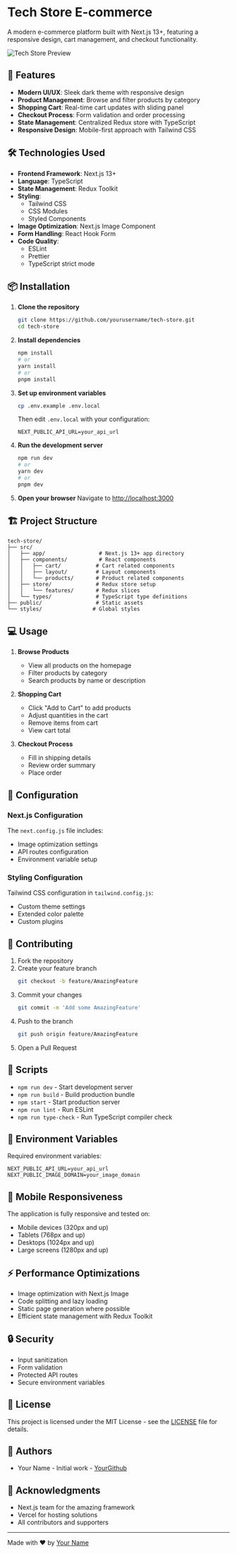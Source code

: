 # Tech Store E-commerce

A modern e-commerce platform built with Next.js 13+, featuring a responsive design, cart management, and checkout functionality.

![Tech Store Preview](preview.png)

## 🚀 Features

- **Modern UI/UX**: Sleek dark theme with responsive design
- **Product Management**: Browse and filter products by category
- **Shopping Cart**: Real-time cart updates with sliding panel
- **Checkout Process**: Form validation and order processing
- **State Management**: Centralized Redux store with TypeScript
- **Responsive Design**: Mobile-first approach with Tailwind CSS

## 🛠️ Technologies Used

- **Frontend Framework**: Next.js 13+
- **Language**: TypeScript
- **State Management**: Redux Toolkit
- **Styling**: 
  - Tailwind CSS
  - CSS Modules
  - Styled Components
- **Image Optimization**: Next.js Image Component
- **Form Handling**: React Hook Form
- **Code Quality**:
  - ESLint
  - Prettier
  - TypeScript strict mode

## 📦 Installation

1. **Clone the repository**
   ```bash
   git clone https://github.com/yourusername/tech-store.git
   cd tech-store
   ```

2. **Install dependencies**
   ```bash
   npm install
   # or
   yarn install
   # or
   pnpm install
   ```

3. **Set up environment variables**
   ```bash
   cp .env.example .env.local
   ```
   Then edit `.env.local` with your configuration:
   ```env
   NEXT_PUBLIC_API_URL=your_api_url
   ```

4. **Run the development server**
   ```bash
   npm run dev
   # or
   yarn dev
   # or
   pnpm dev
   ```

5. **Open your browser**
   Navigate to [http://localhost:3000](http://localhost:3000)

## 🏗️ Project Structure

```
tech-store/
├── src/
│   ├── app/                 # Next.js 13+ app directory
│   ├── components/          # React components
│   │   ├── cart/           # Cart related components
│   │   ├── layout/         # Layout components
│   │   └── products/       # Product related components
│   ├── store/              # Redux store setup
│   │   └── features/       # Redux slices
│   └── types/              # TypeScript type definitions
├── public/                 # Static assets
└── styles/                # Global styles
```

## 💻 Usage

1. **Browse Products**
   - View all products on the homepage
   - Filter products by category
   - Search products by name or description

2. **Shopping Cart**
   - Click "Add to Cart" to add products
   - Adjust quantities in the cart
   - Remove items from cart
   - View cart total

3. **Checkout Process**
   - Fill in shipping details
   - Review order summary
   - Place order

## 🔧 Configuration

### Next.js Configuration
The `next.config.js` file includes:
- Image optimization settings
- API routes configuration
- Environment variable setup

### Styling Configuration
Tailwind CSS configuration in `tailwind.config.js`:
- Custom theme settings
- Extended color palette
- Custom plugins

## 🤝 Contributing

1. Fork the repository
2. Create your feature branch
   ```bash
   git checkout -b feature/AmazingFeature
   ```
3. Commit your changes
   ```bash
   git commit -m 'Add some AmazingFeature'
   ```
4. Push to the branch
   ```bash
   git push origin feature/AmazingFeature
   ```
5. Open a Pull Request

## 📝 Scripts

- `npm run dev` - Start development server
- `npm run build` - Build production bundle
- `npm start` - Start production server
- `npm run lint` - Run ESLint
- `npm run type-check` - Run TypeScript compiler check

## 🔑 Environment Variables

Required environment variables:
```env
NEXT_PUBLIC_API_URL=your_api_url
NEXT_PUBLIC_IMAGE_DOMAIN=your_image_domain
```

## 📱 Mobile Responsiveness

The application is fully responsive and tested on:
- Mobile devices (320px and up)
- Tablets (768px and up)
- Desktops (1024px and up)
- Large screens (1280px and up)

## ⚡ Performance Optimizations

- Image optimization with Next.js Image
- Code splitting and lazy loading
- Static page generation where possible
- Efficient state management with Redux Toolkit

## 🔒 Security

- Input sanitization
- Form validation
- Protected API routes
- Secure environment variables

## 📄 License

This project is licensed under the MIT License - see the [LICENSE](LICENSE) file for details.

## 👥 Authors

- Your Name - Initial work - [YourGithub](https://github.com/yourusername)

## 🙏 Acknowledgments

- Next.js team for the amazing framework
- Vercel for hosting solutions
- All contributors and supporters

---

Made with ❤️ by [Your Name](https://github.com/yourusername) 